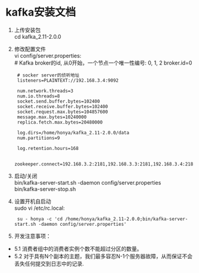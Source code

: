 # kafka安装文档   

1. 上传安装包  
   cd kafka_2.11-2.0.0  

2. 修改配置文件  
	vi config/server.properties:  
        # Kafka broker的id, 从0开始，一个节点一个唯一性编号: 0, 1, 2 
        broker.id=0  

        # socker server的侦听地址 
        listeners=PLAINTEXT://192.168.3.4:9092  

        num.network.threads=3
        num.io.threads=8
        socket.send.buffer.bytes=102400
        socket.receive.buffer.bytes=102400
        socket.request.max.bytes=104857600
        message.max.bytes=10240000
        replica.fetch.max.bytes=20480000

        log.dirs=/home/honya/kafka_2.11-2.0.0/data
        num.partitions=9 

        log.retention.hours=168  

        zookeeper.connect=192.168.3.2:2181,192.168.3.3:2181,192.168.3.4:2181  

3. 启动/关闭  
	bin/kafka-server-start.sh -daemon config/server.properties  
	bin/kafka-server-stop.sh  
	
4. 设置开机自启动  
	sudo vi /etc/rc.local:  

		su - honya -c 'cd /home/honya/kafka_2.11-2.0.0;bin/kafka-server-start.sh -daemon config/server.properties'	

5. 开发注意事项：  
* 5.1 消费者组中的消费者实例个数不能超过分区的数量。  
* 5.2 对于具有N个副本的主题，我们最多容忍N-1个服务器故障，从而保证不会丢失任何提交到日志中的记录.  
